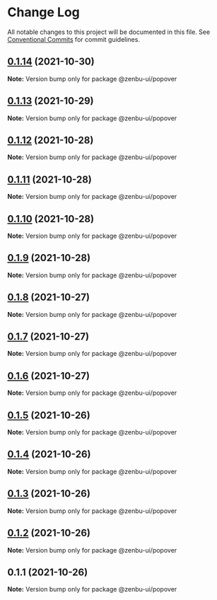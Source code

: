 # Change Log

All notable changes to this project will be documented in this file.
See [Conventional Commits](https://conventionalcommits.org) for commit guidelines.

## [0.1.14](https://github.com/KodepandaID/zenbu-ui/compare/@zenbu-ui/popover@0.1.13...@zenbu-ui/popover@0.1.14) (2021-10-30)

**Note:** Version bump only for package @zenbu-ui/popover





## [0.1.13](https://github.com/KodepandaID/zenbu-ui/compare/@zenbu-ui/popover@0.1.12...@zenbu-ui/popover@0.1.13) (2021-10-29)

**Note:** Version bump only for package @zenbu-ui/popover





## [0.1.12](https://github.com/KodepandaID/zenbu-ui/compare/@zenbu-ui/popover@0.1.11...@zenbu-ui/popover@0.1.12) (2021-10-28)

**Note:** Version bump only for package @zenbu-ui/popover





## [0.1.11](https://github.com/KodepandaID/zenbu-ui/compare/@zenbu-ui/popover@0.1.10...@zenbu-ui/popover@0.1.11) (2021-10-28)

**Note:** Version bump only for package @zenbu-ui/popover





## [0.1.10](https://github.com/KodepandaID/zenbu-ui/compare/@zenbu-ui/popover@0.1.9...@zenbu-ui/popover@0.1.10) (2021-10-28)

**Note:** Version bump only for package @zenbu-ui/popover





## [0.1.9](https://github.com/KodepandaID/zenbu-ui/compare/@zenbu-ui/popover@0.1.8...@zenbu-ui/popover@0.1.9) (2021-10-28)

**Note:** Version bump only for package @zenbu-ui/popover





## [0.1.8](https://github.com/KodepandaID/zenbu-ui/compare/@zenbu-ui/popover@0.1.7...@zenbu-ui/popover@0.1.8) (2021-10-27)

**Note:** Version bump only for package @zenbu-ui/popover





## [0.1.7](https://github.com/KodepandaID/zenbu-ui/compare/@zenbu-ui/popover@0.1.6...@zenbu-ui/popover@0.1.7) (2021-10-27)

**Note:** Version bump only for package @zenbu-ui/popover





## [0.1.6](https://github.com/KodepandaID/zenbu-ui/compare/@zenbu-ui/popover@0.1.5...@zenbu-ui/popover@0.1.6) (2021-10-27)

**Note:** Version bump only for package @zenbu-ui/popover





## [0.1.5](https://github.com/KodepandaID/zenbu-ui/compare/@zenbu-ui/popover@0.1.4...@zenbu-ui/popover@0.1.5) (2021-10-26)

**Note:** Version bump only for package @zenbu-ui/popover





## [0.1.4](https://github.com/KodepandaID/zenbu-ui/compare/@zenbu-ui/popover@0.1.3...@zenbu-ui/popover@0.1.4) (2021-10-26)

**Note:** Version bump only for package @zenbu-ui/popover





## [0.1.3](https://github.com/KodepandaID/zenbu-ui/compare/@zenbu-ui/popover@0.1.2...@zenbu-ui/popover@0.1.3) (2021-10-26)

**Note:** Version bump only for package @zenbu-ui/popover





## [0.1.2](https://github.com/KodepandaID/zenbu-ui/compare/@zenbu-ui/popover@0.1.1...@zenbu-ui/popover@0.1.2) (2021-10-26)

**Note:** Version bump only for package @zenbu-ui/popover





## 0.1.1 (2021-10-26)

**Note:** Version bump only for package @zenbu-ui/popover
